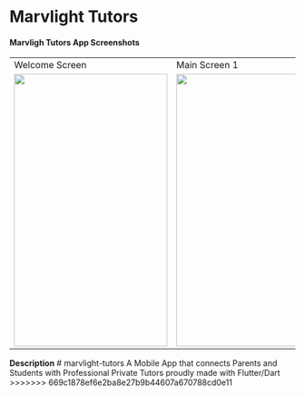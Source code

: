 # Marvlight Tutors
#### Marvligh Tutors App Screenshots
<table>
  <tr>
    <td>Welcome Screen</td>
     <td>Main Screen 1</td>
     <td>Main Screen 2</td>
  </tr>
  <tr>
    <td><img src="https://user-images.githubusercontent.com/48892912/90362545-c7ad7900-e058-11ea-80a8-269b01fae8b4.png" width=270 height=480></td>
    <td><img src="https://user-images.githubusercontent.com/48892912/90362431-86b56480-e058-11ea-848a-6ec907f362dc.png" width=270 height=480></td>
    <td><img src="https://user-images.githubusercontent.com/48892912/90362438-8b7a1880-e058-11ea-94c4-4379ff9fadf1.png" width=270 height=480></td>
  </tr>
 </table>
<strong>Description</strong>
# marvlight-tutors
A Mobile App that connects Parents and Students with Professional Private Tutors proudly made with Flutter/Dart
>>>>>>> 669c1878ef6e2ba8e27b9b44607a670788cd0e11

